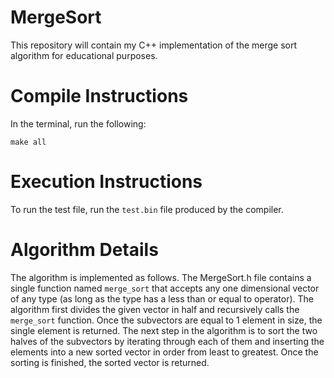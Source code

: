 # MergeSort
This repository will contain my C++ implementation of the merge sort algorithm for educational purposes.

# Compile Instructions
In the terminal, run the following:
```
make all
```

# Execution Instructions
To run the test file, run the ```test.bin``` file produced by the compiler.

# Algorithm Details
The algorithm is implemented as follows. The MergeSort.h file contains a single function named ```merge_sort```
that accepts any one dimensional vector of any type (as long as the type has a less than or equal to operator).
The algorithm first divides the given vector in half and recursively calls the ```merge_sort``` function.
Once the subvectors are equal to 1 element in size, the single element is returned. The next step in the algorithm
is to sort the two halves of the subvectors by iterating through each of them and inserting the elements
into a new sorted vector in order from least to greatest. Once the sorting is finished, the sorted vector is 
returned.